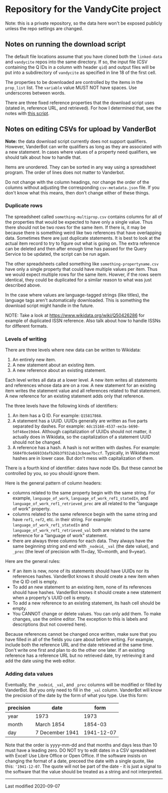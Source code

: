 # Repository for the VandyCite project

Note: this is a private repository, so the data here won't be exposed publicly unless the repo settings are changed.

## Notes on running the download script

The default file locations assume that you have cloned both the `linked-data` and `vandycite` repos into the same directory. If so, the input file (CSV containing the Q IDs in a column with header `qid`) and output files will be put into a subdirectory of `vandycite` as specified in line 18 of the first cell. 

The properties to be downloaded are controlled by the items in the `prop_list` list. The `variable` value MUST NOT have spaces. Use underscores between words.

There are three fixed reference properties that the download script uses (stated in, reference URL, and retrieved). For how I determined that, see the notes with [this script](https://github.com/HeardLibrary/linked-data/blob/master/publications/divinity-law/determine_ref_properties.ipynb). 

## Notes on editing CSVs for upload by VanderBot

**Note:** the data download script currently does not support qualifiers. However, VanderBot can write qualifiers as long as they are associated with a new statement. In cases where values of a property need qualifiers, we should talk about how to handle that.

Items are unordered. They can be sorted in any way using a spreadsheet program. The order of lines does not matter to Vanderbot.

Do not change with the column headings, nor change the order of the columns without adjusting the corresponding `csv-metadata.json` file. If you don't know what this means, then don't change either of these things.

### Duplicate rows
The spreadsheet called `something-multiprop.csv` contains columns for all of the properties that would be expected to have only a single value. Thus there should not be two rows for the same item. If there is, it may be because there is something weird like two references that have overlapping data. Sometimes there are just duplicate statements. It is best to look at the actual item record to try to figure out what is going on. The extra reference can be deleted and then after enough time has passed for the Query Service to be updated, the script can be run again.

The other spreadsheets called something like `something-propertyname.csv` have only a single property that could have multiple values per item. Thus we would expect multiple rows for the same item. Howver, if the rows seem identical, they could be duplicated for a similar reason to what was just described above.

In the case where values are language-tagged strings (like titles), the language tags aren't automatically downloaded. This is something the download script might handle in the future.

NOTE: Take a look at https://www.wikidata.org/wiki/Q50426286 for example of duplicated ISSN reference. Also talk about how to handle ISSNs for different formats.

### Levels of writing

There are three levels where new data can be written to Wikidata:

1. An entirely new item.
2. A new statement about an existing item.
3. A new reference about an existing statement.

Each level writes all data at a lower level. A new item writes all statements and references whose data are on a row. A new statement for an existing item writes the statement value and all references related to that statement. A new reference for an existing statement adds only that reference.

The three levels have the following kinds of identifiers:
1. An item has a Q ID. For example: `Q15817868`.
2. A statement has a UUID. UUIDs generally are written as five parts separated by dashes. For example: `4dc15168-4537-ee3a-b690-5df46ee19de4`. Although capitalization of UUIDs should not matter, it actually does in Wikidata, so the capitalization of a statement UUID should not be changed.
3. A reference has a hash. A hash is not written with dashes. For example: `5684f0c6e66933dafb26b3f932ab13cbeae7bccf`. Typically, in Wikidata most hashes are in lower case. But don't mess with capitalization of them.

There is a fourth kind of identifier: dates have node IDs. But these cannot be controlled by you, so you should ignore them.

Here is the general pattern of column headers:
- columns related to the same property begin with the same string. For example, `language_of_work`, `language_of_work_ref1_statedIn`, and `language_of_work_ref1_retrieved_prec` are all related to the "language of work" property.
- columns related to the same reference begin with the same string and have `ref1`, `ref2`, etc. in their string. For example: `language_of_work_ref1_statedIn` and `language_of_work_ref1_retrieved_val` both are related to the same reference for a "language of work" statement.
- there are always three columns for each data. They always have the same beginning string and end with `_nodeid`, `_val` (the date value), and `_prec` (the level of precision with 11=day, 10=month, and 9=year).

Here are the general rules: 
- If an item is new, none of its statements should have UUIDs nor its references hashes. VanderBot knows it should create a new item when the Q ID cell is empty. 
- To add an new statement to an existing item, none of its references should have hashes. VanderBot knows it should create a new statement when a property's UUID cell is empty. 
- To add a new reference to an existing statement, its hash cell should be empty.
- You CANNOT change or delete values. You can only add them. To make changes, use the online editor. The exception to this is labels and descriptions (but not covered here).

Because references cannot be changed once written, make sure that you have filled in all of the fields you care about before writing. For example, include both the reference URL and the date retrieved at the same time. Don't write one first and plan to do the other one later. If an existing reference has a reference URL but no retrieved date, try retrieving it and add the date using the web editor.

### Adding data values

Eventually, the `_nodeid`, `_val`, and `_prec` columns will be modified or filled by VanderBot. But you only need to fill in the `_val` column. VanderBot will know the precision of the date by the form of what you type. Use this form:

| precision | date | form |
| --- | --- | --- |
| year | 1973 | 1973 |
| month | March 1854 | 1854-03 |
| day | 7 December 1941 | 1941-12-07 |

Note that the order is yyyy-mm-dd and that months and days less than 10 must have a leading zero. DO NOT try to edit dates in a CSV spreadsheet with Excel! Use Libre Office or Open Office. If the software insists on changing the format of a date, preceed the date with a single quote, like this: `'1941-12-07`. The quote will not be part of the date - it is just a signal to the software that the value should be treated as a string and not interpreted.

----
Last modified 2020-09-07